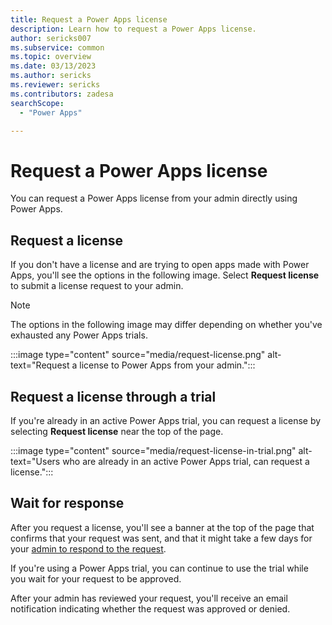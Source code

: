 ```yaml
---
title: Request a Power Apps license
description: Learn how to request a Power Apps license.
author: sericks007
ms.subservice: common
ms.topic: overview
ms.date: 03/13/2023
ms.author: sericks
ms.reviewer: sericks
ms.contributors: zadesa
searchScope:
  - "Power Apps"

---
```

# Request a Power Apps license

You can request a Power Apps license from your admin directly using Power Apps.

## Request a license

If you don't have a license and are trying to open apps made with Power Apps, you'll see the options in the following image. Select **Request license** to submit a license request to your admin.

> [!NOTE]
> The options in the following image may differ depending on whether you've exhausted any Power Apps trials.

:::image type="content" source="media/request-license.png" alt-text="Request a license to Power Apps from your admin.":::

## Request a license through a trial
If you're already in an active Power Apps trial, you can request a license by selecting **Request license** near the top of the page.

:::image type="content" source="media/request-license-in-trial.png" alt-text="Users who are already in an active Power Apps trial, can request a license.":::

## Wait for response
After you request a license, you'll see a banner at the top of the page that confirms that your request was sent, and that it might take a few days for your [admin to respond to the request](/microsoft-365/commerce/licenses/manage-license-requests?view=o365-worldwide#approve-or-deny-a-license-request&preserve-view=true).

If you're using a Power Apps trial, you can continue to use the trial while you wait for your request to be approved.

After your admin has reviewed your request, you'll receive an email notification indicating whether the request was approved or denied.




